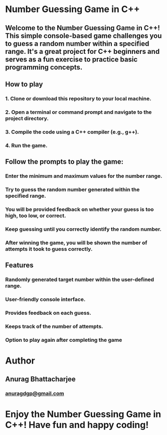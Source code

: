 # Number Guessing Game in C++
## Welcome to the Number Guessing Game in C++! This simple console-based game challenges you to guess a random number within a specified range. It's a great project for C++ beginners and serves as a fun exercise to practice basic programming concepts.
## How to play
### 1. Clone or download this repository to your local machine.
### 2. Open a terminal or command prompt and navigate to the project directory.
### 3. Compile the code using a C++ compiler (e.g., g++).
### 4. Run the game.

## Follow the prompts to play the game:

### Enter the minimum and maximum values for the number range.
### Try to guess the random number generated within the specified range.
### You will be provided feedback on whether your guess is too high, too low, or correct.
### Keep guessing until you correctly identify the random number.
### After winning the game, you will be shown the number of attempts it took to guess correctly.

## Features
### Randomly generated target number within the user-defined range.
### User-friendly console interface.
### Provides feedback on each guess.
### Keeps track of the number of attempts.
### Option to play again after completing the game

# Author
## Anurag Bhattacharjee
### anuragdgp@gmail.com
# Enjoy the Number Guessing Game in C++! Have fun and happy coding!
